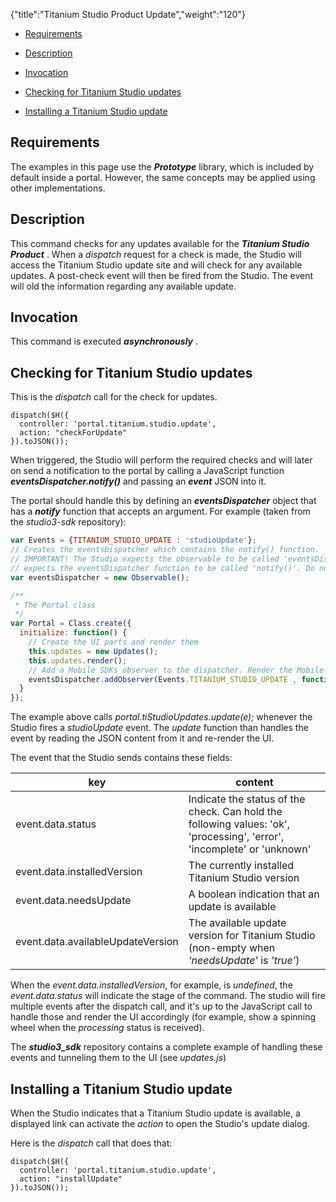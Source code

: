 {"title":"Titanium Studio Product Update","weight":"120"}

* [Requirements](#requirements)

* [Description](#description)

* [Invocation](#invocation)

* [Checking for Titanium Studio updates](#checking-for-titanium-studio-updates)

* [Installing a Titanium Studio update](#installing-a-titanium-studio-update)

## Requirements

The examples in this page use the **_Prototype_** library, which is included by default inside a portal. However, the same concepts may be applied using other implementations.

## Description

This command checks for any updates available for the **_Titanium Studio Product_** . When a _dispatch_ request for a check is made, the Studio will access the Titanium Studio update site and will check for any available updates. A post-check event will then be fired from the Studio. The event will old the information regarding any available update.

## Invocation

This command is executed **_asynchronously_** .

## Checking for Titanium Studio updates

This is the _dispatch_ call for the check for updates.

```
dispatch($H({
  controller: 'portal.titanium.studio.update',
  action: "checkForUpdate"
}).toJSON());
```

When triggered, the Studio will perform the required checks and will later on send a notification to the portal by calling a JavaScript function **_eventsDispatcher.notify()_** and passing an **_event_** JSON into it.

The portal should handle this by defining an **_eventsDispatcher_** object that has a **_notify_** function that accepts an argument.
For example (taken from the _studio3-sdk_ repository):

```javascript
var Events = {TITANIUM_STUDIO_UPDATE : 'studioUpdate'};
// Creates the eventsDispatcher which contains the notify() function.
// IMPORTANT! The Studio expects the observable to be called 'eventsDispatcher', and
// expects the eventsDispatcher function to be called 'notify()'. Do not change these names.
var eventsDispatcher = new Observable();

/**
 * The Portal class
 */
var Portal = Class.create({
  initialize: function() {
    // Create the UI parts and render them
    this.updates = new Updates();
    this.updates.render();
    // Add a Mobile SDKs observer to the dispatcher. Render the Mobile SDK table on a 'mobileSDK' events.
    eventsDispatcher.addObserver(Events.TITANIUM_STUDIO_UPDATE , function(e) { portal.tiStudioUpdates.update(e); });
  }
});
```

The example above calls _portal.tiStudioUpdates.update(e);_ whenever the Studio fires a _studioUpdate_ event. The _update_ function than handles the event by reading the JSON content from it and re-render the UI.

The event that the Studio sends contains these fields:

| key | content |
| --- | --- |
| event.data.status | Indicate the status of the check. Can hold the following values: 'ok', 'processing', 'error', 'incomplete' or 'unknown' |
| event.data.installedVersion | The currently installed Titanium Studio version |
| event.data.needsUpdate | A boolean indication that an update is available |
| event.data.availableUpdateVersion | The available update version for Titanium Studio (non-empty when _'needsUpdate'_ is _'true'_) |

When the _event.data.installedVersion_, for example, is _undefined_, the _event.data.status_ will indicate the stage of the command. The studio will fire multiple events after the dispatch call, and it's up to the JavaScript call to handle those and render the UI accordingly (for example, show a spinning wheel when the _processing_ status is received).

The **_studio3\_sdk_** repository contains a complete example of handling these events and tunneling them to the UI (see _updates.js_)

## Installing a Titanium Studio update

When the Studio indicates that a Titanium Studio update is available, a displayed link can activate the _action_ to open the Studio's update dialog.

Here is the _dispatch_ call that does that:

```
dispatch($H({
  controller: 'portal.titanium.studio.update',
  action: "installUpdate"
}).toJSON());
```
